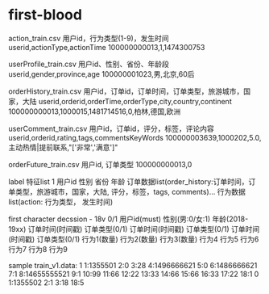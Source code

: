 # first-blood

action_train.csv
用户id，行为类型(1-9)，发生时间
userid,actionType,actionTime
100000000013,1,1474300753

userProfile_train.csv
用户id、性别、省份、年龄段
userid,gender,province,age
100000001023,男,北京,60后

orderHistory_train.csv
用户id，订单id，订单时间，订单类型，旅游城市，国家，大陆
userid,orderid,orderTime,orderType,city,country,continent
100000000013,1000015,1481714516,0,柏林,德国,欧洲

userComment_train.csv
用户id，订单id，评分，标签，评论内容
userid,orderid,rating,tags,commentsKeyWords
100000003639,1000202,5.0,主动热情|提前联系,"['非常','满意']"

orderFuture_train.csv
用户id, 订单类型
100000000013,0

label 特征list
1 用户id 性别 省份 年龄 订单数据list(order_history:订单时间，订单类型，旅游城市，国家，大陆, 评分，标签，tags, comments)... 行为数据list(action: 行为类型， 发生时间)


first character decssion - 18v
0/1 用户id(must) 性别(男:0/女:1) 年龄(2018-19xx) 订单时间(时间戳) 订单类型(0/1) 订单时间(时间戳) 订单类型(0/1) 订单时间(时间戳) 订单类型(0/1) 行为1(数量) 行为2(数量) 行为3(数量) 行为4 行为5 行为6 行为7 行为8 行为9

sample train_v1.data:
1 1:1355501 2:0 3:28 4:1496666621 5:0 6:1486666621 7:1 8:14655555521 9:1 10:99 11:66 12:22 13:33 14:66 15:66 16:33 17:22 18:1
0 1:1355502 2:1 3:18 18:5


